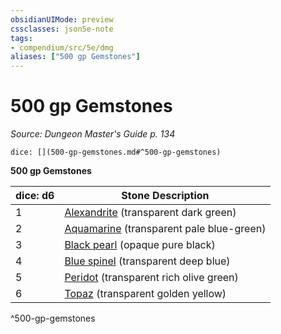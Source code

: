```yaml
---
obsidianUIMode: preview
cssclasses: json5e-note
tags:
- compendium/src/5e/dmg
aliases: ["500 gp Gemstones"]
---
```

# 500 gp Gemstones
*Source: Dungeon Master's Guide p. 134* 

`dice: [](500-gp-gemstones.md#^500-gp-gemstones)`

**500 gp Gemstones**

| dice: d6 | Stone Description |
|----------|-------------------|
| 1 | [Alexandrite](alexandrite.md) (transparent dark green) |
| 2 | [Aquamarine](aquamarine.md) (transparent pale blue-green) |
| 3 | [Black pearl](black-pearl.md) (opaque pure black) |
| 4 | [Blue spinel](blue-spinel.md) (transparent deep blue) |
| 5 | [Peridot](peridot.md) (transparent rich olive green) |
| 6 | [Topaz](topaz.md) (transparent golden yellow) |
^500-gp-gemstones